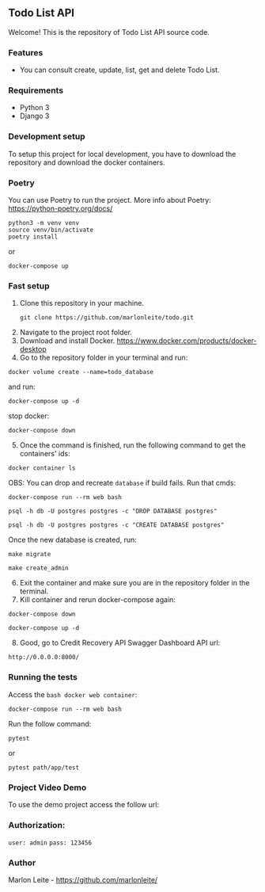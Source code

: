 ## Todo List API

Welcome! This is the repository of Todo List API source code.

### Features
- You can consult create, update, list, get and delete Todo List.

### Requirements

- Python 3
- Django 3

### Development setup

To setup this project for local development, you have to download the repository and download the docker containers.

### Poetry
You can use Poetry to run the project.
More info about Poetry: <https://python-poetry.org/docs/>

```
python3 -m venv venv
source venv/bin/activate
poetry install
```

or

```
docker-compose up
```

### Fast setup
1. Clone this repository in your machine.
   ```
   git clone https://github.com/marlonleite/todo.git
   ```
2. Navigate to the project root folder.
3. Download and install Docker.
   <https://www.docker.com/products/docker-desktop>
4. Go to the repository folder in your terminal and run:

```
docker volume create --name=todo_database
```
and run:

```
docker-compose up -d
```
stop docker:
```
docker-compose down
```
5. Once the command is finished, run the following command to get the containers' ids:
``` 
docker container ls
```
OBS: You can drop and recreate `database` if build fails.
Run that cmds:
```
docker-compose run --rm web bash
```
```
psql -h db -U postgres postgres -c "DROP DATABASE postgres"
```
```
psql -h db -U postgres postgres -c "CREATE DATABASE postgres"
```
Once the new database is created, run:
```
make migrate
```
```
make create_admin
```
6. Exit the container and make sure you are in the repository folder in the terminal.
7. Kill container and rerun docker-compose again:
```
docker-compose down
```
```
docker-compose up -d
```
8. Good, go to Credit Recovery API Swagger Dashboard API url:
```
http://0.0.0.0:8000/
```

### Running the tests

Access the `bash docker web container`:
```
docker-compose run --rm web bash
```

Run the follow command:
```
pytest
```
or
```
pytest path/app/test
```

### Project Video Demo
To use the demo project access the follow url:


### Authorization:
`user: admin`
`pass: 123456`

### Author
Marlon Leite - <https://github.com/marlonleite/>
